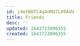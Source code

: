 ```yaml
---
id: j4mtB0fC4q4oMU7LX9AVU
title: Friends
desc: ''
updated: 1643723096355
created: 1643723096355
---
```


